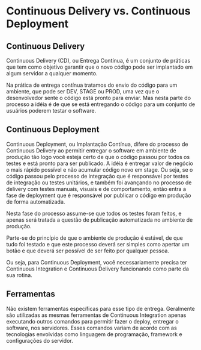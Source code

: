 # Continuous Delivery vs. Continuous Deployment

## Continuous Delivery

Continuous Delivery (CD), ou Entrega Contínua, é um conjunto de práticas que tem como objetivo garantir que o novo código pode ser implantado em algum servidor a qualquer momento.

Na prática de entrega contínua tratamos do envio do código para um ambiente, que pode ser DEV, STAGE ou PROD, uma vez que o desenvolvedor sente o código está pronto para enviar. Mas nesta parte do processo a idéia é de que se está entregando o código para um conjunto de usuários poderem testar o software.

## Continuous Deployment

Continuous Deployment, ou Implantação Contínua, difere do processo de Continuous Delivery ao permitir entregar o software em ambiente de produção tão logo você esteja certo de que o código passou por todos os testes e está pronto para ser publicado. A idéia é entregar valor de negócio o mais rápido possível e não acumular código novo em stage. Ou seja, se o código passou pelo processo de integração que é responsável por testes de integração ou testes unitários, e também foi avançando no processo de delivery com testes manuais, visuais e de comportamento, então entra a fase de deployment que é responsável por publicar o código em produção de forma automatizada.

Nesta fase do processo assume-se que todos os testes foram feitos, e apenas será tratada a questão de publicação automatizada no ambiente de produção.

Parte-se do princípio de que o ambiente de produção é estável, de que tudo foi testado e que este processo deverá ser simples como apertar um botão e que deverá ser possível de ser feito por qualquer pessoa.

Ou seja, para Continuous Deployment, você necessariamente precisa ter Continuous Integration e Continuous Delivery funcionando como parte da sua rotina.

## Ferramentas

Não existem ferramentas específicas para esse tipo de entrega. Geralmente são utilizadas as mesmas ferramentas de Continuous Integration apenas executando outros comandos para permitir fazer o deploy, entregar o software, nos servidores. Esses comandos variam de acordo com as tecnologias envolvidas como linguagem de programação, framework e configurações do servidor.

